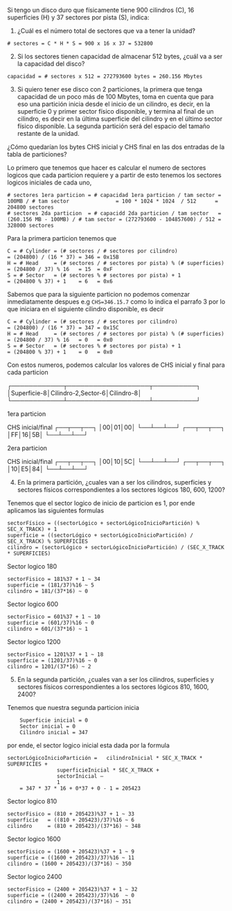 Si tengo un disco duro que físicamente tiene 900 cilindros (C), 16 superficies (H) y 37 sectores por pista (S), indica:

1) ¿Cuál es el número total de sectores que va a tener la unidad?

```
# sectores = C * H * S = 900 x 16 x 37 = 532800
```

2) Si los sectores tienen capacidad de almacenar 512 bytes, ¿cuál va a ser la capacidad del disco?

```
capacidad = # sectores x 512 = 272793600 bytes = 260.156 Mbytes
```

3) Si quiero tener ese disco con 2 particiones, la primera que tenga capacidad de un poco más de 100 Mbytes, 
toma en cuenta que para eso una partición inicia desde el inicio de un cilindro, es decir, 
en la superficie 0 y primer sector físico disponible, y termina al final de un cilindro, 
es decir en la última superficie del cilindro y en el último sector físico disponible.
La segunda partición será del espacio del tamaño restante de la unidad.

¿Cómo quedarían los bytes CHS inicial y CHS final en las dos entradas de la tabla de particiones?


Lo primero que tenemos que hacer es calcular el numero de sectores logicos que cada particion requiere y
a partir de esto tenemos los sectores logicos iniciales de cada uno,

```
# sectores 1era particion = # capacidad 1era particion / tam sector =  100MB / # tam sector               = 100 * 1024 * 1024  / 512      = 204800 sectores
# sectores 2da particion  = # capacidd 2da particion / tam sector   = (260.156 MB - 100MB) / # tam sector = (272793600 - 104857600) / 512 = 328000 sectores
```

Para la primera particion tenemos que

```
C = # Cylinder = (# sectores / # sectores por cilindro)                = (204800) / (16 * 37) = 346 = 0x15B
H = # Head     = (# sectores / # sectores por pista) % (# superficies) = (204800 / 37) % 16   = 15  = 0xF
S = # Sector   = (# sectores % # sectores por pista) + 1               = (204800 % 37) + 1    = 6   = 0x6
```

Sabemos que para la siguiente particion no podemos comenzar inmediatamente despues e.g `CHS=346.15.7` como lo indica el
parrafo 3 por lo que iniciara en el siguiente cilindro disponible, es decir

```
C = # Cylinder = (# sectores / # sectores por cilindro)                = (204800) / (16 * 37) = 347 = 0x15C
H = # Head     = (# sectores / # sectores por pista) % (# superficies) = (204800 / 37) % 16   = 0   = 0x0
S = # Sector   = (# sectores % # sectores por pista) + 1               = (204800 % 37) + 1    = 0   = 0x0
```


Con estos numeros, podemos calcular los valores de CHS inicial y final para cada particion

┌────────────┬───────────────────┬──────────┐
│Superficie-8│Cilindro-2,Sector-6│Cilindro-8│
└────────────┴───────────────────┴──────────┘

1era particion

CHS inicial/final
┌──┬──┬──┐
│00│01│00│
└──┴──┴──┘
┌──┬──┬──┐
│FF│16│5B│
└──┴──┴──┘

2era particion

CHS inicial/final
┌──┬──┬──┐
│00│10│5C│
└──┴──┴──┘
┌──┬──┬──┐
│10│E5│84│
└──┴──┴──┘

4) En la primera partición, ¿cuales van a ser los cilindros, superficies y sectores físicos
correspondientes a los sectores lógicos 180, 600, 1200?

Tenemos que el sector logico de inicio de particion es 1, por ende aplicamos las siguientes
formulas

```
sectorFísico = ((sectorLógico + sectorLógicoInicioPartición) % SEC_X_TRACK) + 1
superficie = ((sectorLógico + sectorLógicoInicioPartición) / SEC_X_TRACK) % SUPERFICIES
cilindro = (sectorLógico + sectorLógicoInicioPartición) / (SEC_X_TRACK * SUPERFICIES)
```

Sector logico 180

```
sectorFisico = 181%37 + 1 ~ 34
superficie = (181/37)%16 ~ 5
cilindro = 181/(37*16) ~ 0
```

Sector logico 600

```
sectorFisico = 601%37 + 1 ~ 10
superficie = (601/37)%16 ~ 0
cilindro = 601/(37*16) ~ 1
```

Sector logico 1200

```
sectorFisico = 1201%37 + 1 ~ 18
superficie = (1201/37)%16 ~ 0
cilindro = 1201/(37*16) ~ 2
```

5) En la segunda partición, ¿cuales van a ser los cilindros, superficies y sectores físicos 
correspondientes a los sectores lógicos 810, 1600, 2400?

Tenemos que nuestra segunda particion inicia

```
	Superficie inicial = 0
	Sector inicial = 0
	Cilindro inicial = 347
```

por ende, el sector logico inicial esta dada por la formula

```
sectorLógicoInicioPartición = 	cilindroInicial * SEC_X_TRACK * SUPERFICIES +
				superficieInicial * SEC_X_TRACK +
				sectorInicial –
				1
	= 347 * 37 * 16 + 0*37 + 0 - 1 = 205423
```


Sector logico 810

```
sectorFisico = (810 + 205423)%37 + 1 ~ 33
superficie   = ((810 + 205423)/37)%16 ~ 6
cilindro     = (810 + 205423)/(37*16) ~ 348
```

Sector logico 1600

```
sectorFisico = (1600 + 205423)%37 + 1 ~ 9
superficie = ((1600 + 205423)/37)%16 ~ 11
cilindro = (1600 + 205423)/(37*16) ~ 350
```


Sector logico 2400

```
sectorFisico = (2400 + 205423)%37 + 1 ~ 32
superficie = ((2400 + 205423)/37)%16  ~ 0
cilindro = (2400 + 205423)/(37*16) ~ 351
```
